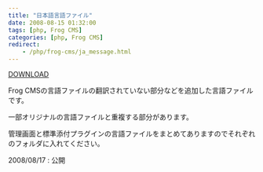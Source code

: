 ```yaml
---
title: "日本語言語ファイル"
date: 2008-08-15 01:32:00
tags: [php, Frog CMS]
categories: [php, Frog CMS]
redirect:
    - /php/frog-cms/ja_message.html
---
```


[DOWNLOAD][1] 

 [1]: /files/ja-message_20080817.zip

Frog CMSの言語ファイルの翻訳されていない部分などを追加した言語ファイルです。
	  
一部オリジナルの言語ファイルと重複する部分があります。
	  
管理画面と標準添付プラグインの言語ファイルをまとめてありますのでそれぞれのフォルダに入れてください。 

2008/08/17
: 公開
